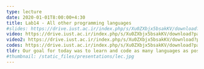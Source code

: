 ```yaml
---
type: lecture
date: 2020-01-01T8:00:00+4:30
title: Lab14 - All other programming languages
#slides: https://drive.iust.ac.ir/index.php/s/Xu0ZXbjx5bsakKV/download?path=%2FSlides&files=S28.pdf
video: https://drive.iust.ac.ir/index.php/s/Xu0ZXbjx5bsakKV/download?path=%2FVideos&files=lab14a.mp4
video2: https://drive.iust.ac.ir/index.php/s/Xu0ZXbjx5bsakKV/download?path=%2FVideos&files=lab14b.mp4
codes: https://drive.iust.ac.ir/index.php/s/Xu0ZXbjx5bsakKV/download?path=%2FCode&files=Lab14.zip
tldr: Our goal for today was to learn and code as many languages as possible. First, we started everyone off by writing a piece of code that involved console input/output, a conditional statement and a loop statement in C++ using STL library. Next, we introduced the most popular programming language, JavaScript. We started by writing some console app using nodejs. Next, we explained that JavaScript is the only programming language that runs inside the browser, and hence its popularity. We demonstrated how the 'document' object is provided by the browser when run inside the browser and how it can be used to access or modify HTML components. After the break, we continued our quest for learning programming languages to Java. We explained how Java is different from both interpreted and compiled languages by way of producing byte-code using javac.exe and java.exe for running the code. After students wrote the same piece of code in Java, we moved onto C-Sharp and repeated the same process for C-Sharp using .NET Core 3.1 and dotnet.exe. Due to student exhaustion we only demonstrated PHP and Go Language without students compiling/coding on their own machine. We also only looked at some Perl, Kotlin, Kotlin Script, F-Sharp and Rust code.
#thumbnail: /static_files/presentations/lec.jpg
---
```

